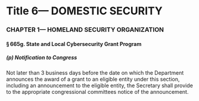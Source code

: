 
# Title 6— DOMESTIC SECURITY
### CHAPTER 1— HOMELAND SECURITY ORGANIZATION
#### § 665g. State and Local Cybersecurity Grant Program
##### (p) Notification to Congress

Not later than 3 business days before the date on which the Department announces the award of a grant to an eligible entity under this section, including an announcement to the eligible entity, the Secretary shall provide to the appropriate congressional committees notice of the announcement.
